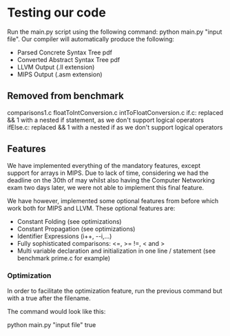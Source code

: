 # Testing our code

Run the main.py script using the following command: python main.py "input file". Our compiler will automatically produce
the following:

- Parsed Concrete Syntax Tree pdf
- Converted Abstract Syntax Tree pdf
- LLVM Output (.ll extension)
- MIPS Output (.asm extension)

## Removed from benchmark

comparisons1.c floatToIntConversion.c intToFloatConversion.c if.c: replaced && 1 with a nested if statement, as we don't
support logical operators ifElse.c: replaced && 1 with a nested if as we don't support logical operators

## Features

We have implemented everything of the mandatory features, except support for arrays in MIPS. Due to lack of time,
considering we had the deadline on the 30th of may whilst also having the Computer Networking exam two days later, we
were not able to implement this final feature.

We have however, implemented some optional features from before which work both for MIPS and LLVM. These optional
features are:

- Constant Folding (see optimizations)
- Constant Propagation (see optimizations)
- Identifier Expressions (i++, --i,...)
- Fully sophisticated comparisons: <=, >= !=, < and >
- Multi variable declaration and initialization in one line / statement (see benchmark prime.c for example)

### Optimization

In order to facilitate the optimization feature, run the previous command but with a true after the filename.

The command would look like this:

python main.py "input file" true

